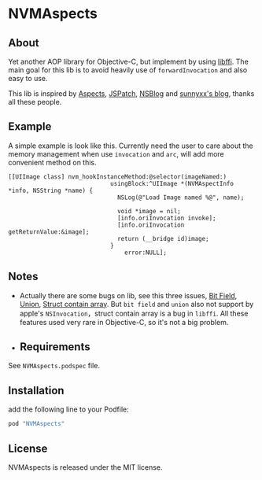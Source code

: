 # NVMAspects

## About
Yet another AOP library for Objective-C, but implement by using [libffi](https://github.com/libffi/libffi/). The main goal for this lib is to avoid heavily use of `forwardInvocation` and also easy to use.

This lib is inspired by [Aspects](https://github.com/steipete/Aspects), [JSPatch](https://github.com/bang590/JSPatch), [NSBlog](https://www.mikeash.com/pyblog/) and [sunnyxx's blog](sunnyxx), thanks all these people.

## Example

A simple example is look like this.  Currently need the user to care about the memory management when use `invocation` and `arc`,  will add more convenient method on this.  
```
[[UIImage class] nvm_hookInstanceMethod:@selector(imageNamed:)
                             usingBlock:^UIImage *(NVMAspectInfo *info, NSString *name) {
                         	   NSLog(@"Load Image named %@", name);
                                 
                               void *image = nil;
                               [info.oriInvocation invoke];
                               [info.oriInvocation getReturnValue:&image];
                               return (__bridge id)image;
                             }
                                 error:NULL];
```

## Notes

- Actually there are some bugs on lib, see this three issues, [Bit Field](https://github.com/eleme/NVMAspects/issues/3),  [Union](https://github.com/eleme/NVMAspects/issues/2), [Struct contain array](https://github.com/eleme/NVMAspects/issues/1). But `bit field` and `union` also not support by apple's `NSInvocation`，struct contain array is a bug in `libffi`.  All these features used very rare in Objective-C,  so it's not a big problem.

- ## Requirements
See `NVMAspects.podspec` file.

## Installation

add the following line to your Podfile:

```ruby
pod "NVMAspects"
```

## License

NVMAspects is released under the MIT license.
